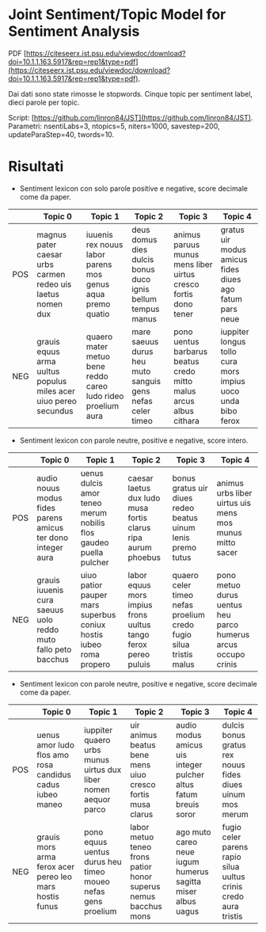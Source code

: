 # Joint Sentiment/Topic Model for Sentiment Analysis

PDF [https://citeseerx.ist.psu.edu/viewdoc/download?doi=10.1.1.163.5917&rep=rep1&type=pdf](https://citeseerx.ist.psu.edu/viewdoc/download?doi=10.1.1.163.5917&rep=rep1&type=pdf).

Dai dati sono state rimosse le stopwords. Cinque topic per sentiment label, dieci parole per topic.

Script: [https://github.com/linron84/JST](https://github.com/linron84/JST).
Parametri: nsentiLabs=3, ntopics=5, niters=1000, savestep=200, updateParaStep=40, twords=10.

# Risultati

- Sentiment lexicon con solo parole positive e negative, score decimale come da paper.

|  | Topic 0 | Topic 1 | Topic 2 | Topic 3 | Topic 4 |
|---|---|---|---|---|---|
| POS | magnus pater  caesar urbs carmen redeo uis laetus nomen dux | iuuenis rex nouus labor parens mos genus aqua premo quatio | deus domus dies dulcis bonus duco ignis bellum tempus manus | animus paruus munus mens liber uirtus cresco fortis dono tener | gratus uir modus amicus fides diues ago fatum pars neue |
| NEG | grauis equus arma uultus populus miles acer uiuo pereo secundus | quaero mater metuo bene reddo careo ludo rideo proelium aura | mare saeuus durus heu muto sanguis gens nefas celer timeo | pono uentus barbarus beatus credo mitto malus arcus albus cithara | iuppiter longus tollo cura mors impius uoco unda bibo ferox |


- Sentiment lexicon con parole neutre, positive e negative, score intero.

|  | Topic 0 | Topic 1 | Topic 2 | Topic 3 | Topic 4 |
|---|---|---|---|---|---|
| POS | audio nouus modus fides parens amicus ter dono integer aura | uenus dulcis amor teneo merum nobilis flos gaudeo puella pulcher | caesar laetus dux ludo musa fortis clarus ripa aurum phoebus | bonus gratus uir diues redeo beatus uinum lenis premo tutus | animus urbs liber uirtus uis mens mos munus mitto sacer |
| NEG | grauis iuuenis cura saeuus uolo reddo muto fallo peto bacchus | uiuo patior pauper mars superbus coniux hostis iubeo roma propero | labor equus mors impius frons uultus tango ferox pereo puluis | quaero celer timeo nefas proelium credo fugio silua tristis malus | pono metuo durus uentus heu parco humerus arcus occupo crinis |


- Sentiment lexicon con parole neutre, positive e negative, score decimale come da paper.

|  | Topic 0 | Topic 1 | Topic 2 | Topic 3 | Topic 4 |
|---|---|---|---|---|---|
| POS | uenus amor ludo flos amo rosa candidus cadus iubeo maneo | iuppiter quaero urbs munus uirtus dux liber nomen aequor parco | uir animus beatus bene mens uiuo cresco fortis musa clarus | audio modus amicus uis integer pulcher altus fatum breuis soror | dulcis bonus gratus rex nouus fides diues uinum mos merum |
| NEG | grauis mors arma ferox acer pereo leo mars hostis funus | pono equus uentus durus heu timeo moueo nefas gens proelium | labor metuo teneo frons patior honor superus nemus bacchus mons | ago muto careo neue iugum humerus sagitta miser albus uagus | fugio celer parens rapio silua uultus crinis credo aura tristis |
